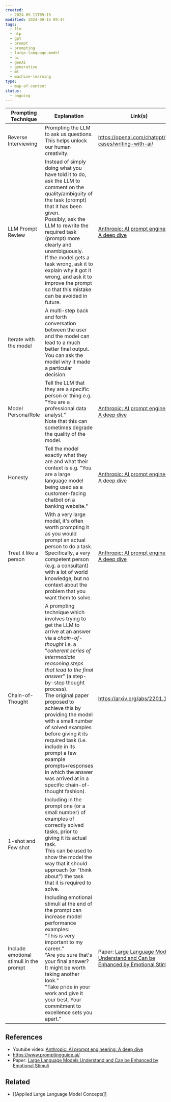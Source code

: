 ```yaml
---
created:
  - 2024-09-11T09:15
modified: 2024-09-16 09:47
tags:
  - llm
  - nlp
  - gpt
  - prompt
  - prompting
  - large-language-model
  - ai
  - genAI
  - generative
  - ml
  - machine-learning
type:
  - map-of-content
status:
  - ongoing
---
```


| Prompting Technique                     | Explanation                                                                                                                                                                                                                                                                                                                                                                                                                                                                                                                        | Link(s)                                                                                                              |
| --------------------------------------- | ---------------------------------------------------------------------------------------------------------------------------------------------------------------------------------------------------------------------------------------------------------------------------------------------------------------------------------------------------------------------------------------------------------------------------------------------------------------------------------------------------------------------------------- | -------------------------------------------------------------------------------------------------------------------- |
| Reverse Interviewing                    | Prompting the LLM to ask us questions. This helps unlock our human creativity.                                                                                                                                                                                                                                                                                                                                                                                                                                                     | https://openai.com/chatgpt/use-cases/writing-with-ai/                                                                |
| LLM Prompt Review                       | Instead of simply doing what you have told it to do, ask the LLM to comment on the quality/ambiguity of the task (prompt) that it has been given.<br>Possibly, ask the LLM to rewrite the required task (prompt) more clearly and unambiguously.<br>If the model gets a task wrong, ask it to explain why it got it wrong, and ask it to improve the prompt so that this mistake can be avoided in future.                                                                                                                         | [Anthropic: AI prompt engineering: A deep dive](https://www.youtube.com/watch?v=T9aRN5JkmL8)                         |
| Iterate with the model                  | A multi-step back and forth conversation between the user and the model can lead to a much better final output.<br>You can ask the model why it made a particular decision.                                                                                                                                                                                                                                                                                                                                                        |                                                                                                                      |
| Model Persona/Role                      | Tell the LLM that they are a specific person or thing e.g. "You are a professional data analyst."<br>Note that this can sometimes degrade the quality of the model.                                                                                                                                                                                                                                                                                                                                                                | [Anthropic: AI prompt engineering: A deep dive](https://www.youtube.com/watch?v=T9aRN5JkmL8)                         |
| Honesty                                 | Tell the model exactly what they are and what their context is e.g. "You are a large language model being used as a customer-facing chatbot on a banking website."                                                                                                                                                                                                                                                                                                                                                                 | [Anthropic: AI prompt engineering: A deep dive](https://www.youtube.com/watch?v=T9aRN5JkmL8)                         |
| Treat it like a person                  | With a very large model, it's often worth prompting it as you would prompt an actual person to do a task.<br>Specifically, a very competent person (e.g. a consultant) with a lot of world knowledge, but no context about the problem that you want them to solve.                                                                                                                                                                                                                                                                | [Anthropic: AI prompt engineering: A deep dive](https://www.youtube.com/watch?v=T9aRN5JkmL8)                         |
| Chain-of-Thought                        | A prompting technique which involves trying to get the LLM to arrive at an answer via a _chain-of-thought_ i.e. a "_coherent series of intermediate reasoning steps that lead to the final answer_" (a step-by-step thought process).<br>The original paper proposed to achieve this by providing the model with a small number of solved examples before giving it its required task (i.e. include in its prompt a few example prompts+responses in which the answer was arrived at in a specific chain-of-thought fashion). <br> | https://arxiv.org/abs/2201.11903<br>                                                                                 |
| 1-shot and Few shot                     | Including in the prompt one (or a small number) of examples of correctly solved tasks, prior to giving it its actual task.<br>This can be used to show the model the way that it should approach (or "think about") the task that it is required to solve.                                                                                                                                                                                                                                                                         |                                                                                                                      |
| Include emotional stimuli in the prompt | Including emotional stimuli at the end of the prompt can increase model performance<br>examples:<br>"This is very important to my career."<br>"Are you sure that's your final answer? It might be worth taking another look."<br>"Take pride in your work and give it your best. Your commitment to excellence sets you apart."                                                                                                                                                                                                    | Paper: [Large Language Models Understand and Can be Enhanced by Emotional Stimuli](https://arxiv.org/abs/2307.11760) |
## References
* Youtube video: [Anthropic: AI prompt engineering: A deep dive](https://www.youtube.com/watch?v=T9aRN5JkmL8)
* https://www.promptingguide.ai/
* Paper: [Large Language Models Understand and Can be Enhanced by Emotional Stimuli](https://arxiv.org/abs/2307.11760)
## Related
* [[Applied Large Language Model Concepts]]